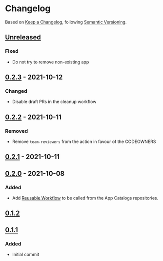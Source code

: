 # Changelog

Based on [Keep a Changelog](https://keepachangelog.com/en/1.0.0/), following [Semantic Versioning](https://semver.org/spec/v2.0.0.html).

## [Unreleased]

### Fixed

- Do not try to remove non-existing app

## [0.2.3] - 2021-10-12

### Changed

- Disable draft PRs in the cleanup workflow

## [0.2.2] - 2021-10-11

### Removed

- Remove `team-reviewers` from the action in favour of the CODEOWNERS

## [0.2.1] - 2021-10-11

## [0.2.0] - 2021-10-08

### Added

- Add [Reusable Workflow](https://docs.github.com/en/actions/learn-github-actions/reusing-workflows) to be called from the App Catalogs repositories.

## [0.1.2]

## [0.1.1]

### Added

- Initial commit

[Unreleased]: https://github.com/giantswarm/app-catalog-cleanup-tool/compare/v0.2.3...HEAD
[0.2.3]: https://github.com/giantswarm/app-catalog-cleanup-tool/compare/v0.2.2...v0.2.3
[0.2.2]: https://github.com/giantswarm/app-catalog-cleanup-tool/compare/v0.2.1...v0.2.2
[0.2.1]: https://github.com/giantswarm/app-catalog-cleanup-tool/compare/v0.2.0...v0.2.1
[0.2.0]: https://github.com/giantswarm/app-catalog-cleanup-tool/compare/v0.1.2...v0.2.0
[0.1.2]: https://github.com/giantswarm/app-catalog-cleanup-tool/compare/v0.1.1...v0.1.2
[0.1.1]: https://github.com/giantswarm/app-catalog-cleanup-tool/releases/tag/v0.1.1
